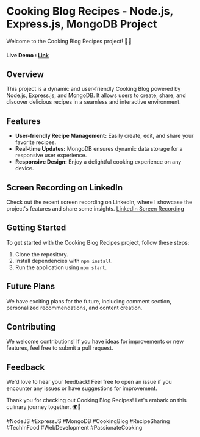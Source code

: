 
# Cooking Blog Recipes - Node.js, Express.js, MongoDB Project

Welcome to the Cooking Blog Recipes project! 🍳🚀
#### Live Demo : [Link](<https://cooking-recipe-blogs.cyclic.cloud/>)

## Overview

This project is a dynamic and user-friendly Cooking Blog powered by Node.js, Express.js, and MongoDB. It allows users to create, share, and discover delicious recipes in a seamless and interactive environment.

## Features

- **User-friendly Recipe Management:** Easily create, edit, and share your favorite recipes.
- **Real-time Updates:** MongoDB ensures dynamic data storage for a responsive user experience.
- **Responsive Design:** Enjoy a delightful cooking experience on any device.

## Screen Recording on LinkedIn

Check out the recent screen recording on LinkedIn, where I showcase the project's features and share some insights. [LinkedIn Screen Recording](<https://www.linkedin.com/posts/rohan-hoval-1163211ab_thrilled-to-share-my-latest-project-a-dynamic-activity-7141671184340885504-Dd4I?utm_source=share&utm_medium=member_desktop>)

## Getting Started

To get started with the Cooking Blog Recipes project, follow these steps:

1. Clone the repository.
2. Install dependencies with `npm install`.
3. Run the application using `npm start`.

## Future Plans

We have exciting plans for the future, including comment section, personalized recommendations, and  content creation.

## Contributing

We welcome contributions! If you have ideas for improvements or new features, feel free to submit a pull request.

## Feedback

We'd love to hear your feedback! Feel free to open an issue if you encounter any issues or have suggestions for improvement.

Thank you for checking out Cooking Blog Recipes! Let's embark on this culinary journey together. 🌍🍴

\#NodeJS #ExpressJS #MongoDB #CookingBlog #RecipeSharing #TechInFood #WebDevelopment #PassionateCooking


